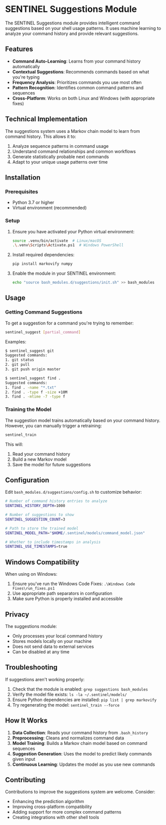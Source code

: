 # SENTINEL Suggestions Module

The SENTINEL Suggestions module provides intelligent command suggestions based on your shell usage patterns. It uses machine learning to analyze your command history and provide relevant suggestions.

## Features

- **Command Auto-Learning**: Learns from your command history automatically
- **Contextual Suggestions**: Recommends commands based on what you're typing
- **Frequency Analysis**: Prioritizes commands you use most often
- **Pattern Recognition**: Identifies common command patterns and sequences
- **Cross-Platform**: Works on both Linux and Windows (with appropriate fixes)

## Technical Implementation

The suggestions system uses a Markov chain model to learn from command history. This allows it to:

1. Analyze sequence patterns in command usage
2. Understand command relationships and common workflows
3. Generate statistically probable next commands
4. Adapt to your unique usage patterns over time

## Installation

### Prerequisites

- Python 3.7 or higher
- Virtual environment (recommended)

### Setup

1. Ensure you have activated your Python virtual environment:
   ```bash
   source .venv/bin/activate  # Linux/macOS
   .\.venv\Scripts\Activate.ps1  # Windows PowerShell
   ```

2. Install required dependencies:
   ```bash
   pip install markovify numpy
   ```

3. Enable the module in your SENTINEL environment:
   ```bash
   echo "source bash_modules.d/suggestions/init.sh" >> bash_modules
   ```

## Usage

### Getting Command Suggestions

To get a suggestion for a command you're trying to remember:

```bash
sentinel_suggest [partial_command]
```

Examples:
```bash
$ sentinel_suggest git
Suggested commands:
1. git status
2. git pull
3. git push origin master

$ sentinel_suggest find .
Suggested commands:
1. find . -name "*.txt"
2. find . -type f -size +10M
3. find . -mtime -7 -type f
```

### Training the Model

The suggestion model trains automatically based on your command history. However, you can manually trigger a retraining:

```bash
sentinel_train
```

This will:
1. Read your command history
2. Build a new Markov model
3. Save the model for future suggestions

## Configuration

Edit `bash_modules.d/suggestions/config.sh` to customize behavior:

```bash
# Number of command history entries to analyze
SENTINEL_HISTORY_DEPTH=1000

# Number of suggestions to show
SENTINEL_SUGGESTION_COUNT=3

# Path to store the trained model
SENTINEL_MODEL_PATH="$HOME/.sentinel/models/command_model.json"

# Whether to include timestamps in analysis
SENTINEL_USE_TIMESTAMPS=true
```

## Windows Compatibility

When using on Windows:

1. Ensure you've run the Windows Code Fixes: `.\Windows Code Fixes\run_fixes.ps1`
2. Use appropriate path separators in configuration
3. Make sure Python is properly installed and accessible

## Privacy

The suggestions module:
- Only processes your local command history
- Stores models locally on your machine
- Does not send data to external services
- Can be disabled at any time

## Troubleshooting

If suggestions aren't working properly:

1. Check that the module is enabled: `grep suggestions bash_modules`
2. Verify the model file exists: `ls -la ~/.sentinel/models/`
3. Ensure Python dependencies are installed: `pip list | grep markovify`
4. Try regenerating the model: `sentinel_train --force`

## How It Works

1. **Data Collection**: Reads your command history from `.bash_history`
2. **Preprocessing**: Cleans and normalizes command data
3. **Model Training**: Builds a Markov chain model based on command sequences
4. **Suggestion Generation**: Uses the model to predict likely commands given input
5. **Continuous Learning**: Updates the model as you use new commands

## Contributing

Contributions to improve the suggestions system are welcome. Consider:

- Enhancing the prediction algorithm
- Improving cross-platform compatibility
- Adding support for more complex command patterns
- Creating integrations with other shell tools 